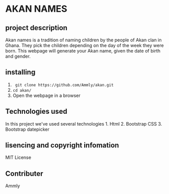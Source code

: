 # AKAN NAMES

## project description

   Akan names is a tradition of naming children by the people of Akan clan in Ghana.
   They pick the children depending on the day of the week they were born.
   This webpage will generate your Akan name, given the date of birth and gender.

## installing

1. ` git clone https://github.com/Ammly/akan.git`
2. ` cd akan/ `
2. Open the webpage in a browser
  
## Technologies used

In this project we've used several technologies
    1. Html
    2. Bootstrap CSS
    3. Bootstrap datepicker
        
       
## lisencing and copyright infomation
  MIT License

## Contributer

Ammly